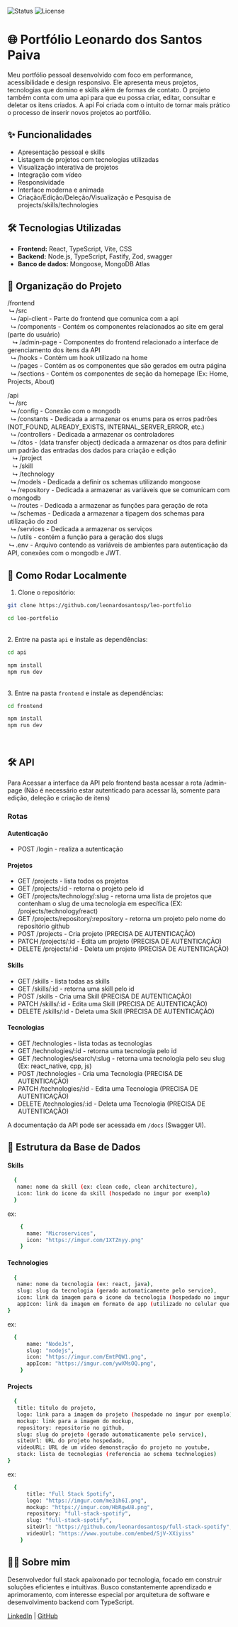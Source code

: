 ![Status](https://img.shields.io/badge/status-completo-green)
![License](https://img.shields.io/badge/license-MIT-blue)

# 🌐 Portfólio Leonardo dos Santos Paiva

Meu portfólio pessoal desenvolvido com foco em performance, acessibilidade e design responsivo. Ele apresenta meus projetos, tecnologias que domino e skills além de formas de contato.
O projeto também conta com uma api para que eu possa criar, editar, consultar e deletar os itens criados. A api Foi criada com o intuito de tornar mais prático o processo de inserir novos projetos ao portfólio. 

## ✨ Funcionalidades

- Apresentação pessoal e skills
- Listagem de projetos com tecnologias utilizadas
- Visualização interativa de projetos
- Integração com vídeo
- Responsividade
- Interface moderna e animada
- Criação/Edição/Deleção/Visualização e Pesquisa de projects/skills/technologies

## 🛠️ Tecnologias Utilizadas

- **Frontend:** React, TypeScript, Vite, CSS
- **Backend:** Node.js, TypeScript, Fastify, Zod, swagger
- **Banco de dados:**  Mongoose, MongoDB Atlas

## 📂 Organização do Projeto

  /frontend
  <br>&nbsp;⮡ /src
    <br>&nbsp;&nbsp;⮡ /api-client - Parte do frontend que comunica com a api
    <br>&nbsp;&nbsp;⮡ /components - Contém os componentes relacionados ao site em geral (parte do usuário)
      <br>&nbsp;&nbsp;&nbsp;⮡ /admin-page - Componentes do frontend relacionado a interface de gerenciamento dos itens da API
    <br>&nbsp;&nbsp;⮡ /hooks - Contém um hook utilizado na home
    <br>&nbsp;&nbsp;⮡ /pages - Contém as os componentes que são gerados em outra página
    <br>&nbsp;&nbsp;⮡ /sections - Contém os componentes de seção da homepage (Ex: Home, Projects, About)
  <br>
  
  /api
  <br>&nbsp;⮡ /src
    <br>&nbsp;&nbsp;⮡ /config - Conexão com o mongodb
    <br>&nbsp;&nbsp;⮡ /constants - Dedicada a armazenar os enums para os erros padrões (NOT_FOUND, ALREADY_EXISTS, INTERNAL_SERVER_ERROR, etc.)
    <br>&nbsp;&nbsp;⮡ /controllers - Dedicada a armazenar os controladores
    <br>&nbsp;&nbsp;⮡ /dtos - (data transfer object) dedicada a armazenar os dtos para definir um padrão das entradas dos dados para criação e edição
      <br>&nbsp;&nbsp;&nbsp;⮡ /project
      <br>&nbsp;&nbsp;&nbsp;⮡ /skill
      <br>&nbsp;&nbsp;&nbsp;⮡ /technology
    <br>&nbsp;&nbsp;⮡ /models - Dedicada a definir os schemas utilizando mongoose
    <br>&nbsp;&nbsp;⮡ /repository - Dedicada a armazenar as variáveis que se comunicam com o mongodb
    <br>&nbsp;&nbsp;⮡ /routes - Dedicada a armazenar as funções para geração de rota
    <br>&nbsp;&nbsp;⮡ /schemas - Dedicada a armazenar a tipagem dos schemas para utilização do zod
    <br>&nbsp;&nbsp;⮡ /services - Dedicada a armazenar os serviços
    <br>&nbsp;&nbsp;⮡ /utils - contém a função para a geração dos slugs
  <br>&nbsp;⮡ .env - Arquivo contendo as variáveis de ambientes para autenticação da API, conexões com o mongodb e JWT.

## 🚀 Como Rodar Localmente

1. Clone o repositório:
```bash
git clone https://github.com/leonardosantosp/leo-portfolio
```
```bash
cd leo-portfolio
```
<br>2. Entre na pasta `api` e instale as dependências:
```bash
cd api
```
```bash
npm install
npm run dev
```
<br>3. Entre na pasta `frontend` e instale as dependências:
```bash
cd frontend
```
```bash
npm install
npm run dev
```
<br>

## 🛠️ API

Para Acessar a interface da API pelo frontend basta acessar a rota /admin-page (Não é necessário estar autenticado para acessar lá, somente para edição, deleção e criação de itens)

### Rotas

#### Autenticação

  - POST /login - realiza a autenticação

#### Projetos

  - GET /projects - lista todos os projetos
  - GET /projects/:id - retorna o projeto pelo id
  - GET /projects/technology/:slug - retorna uma lista de projetos que contenham o slug de uma tecnologia em específica (EX: /projects/technology/react)
  - GET /projects/repository/:repository - retorna um projeto pelo nome do repositório github
  - POST /projects - Cria projeto (PRECISA DE AUTENTICAÇÃO)
  - PATCH /projects/:id - Edita um projeto (PRECISA DE AUTENTICAÇÃO)
  - DELETE /projects/:id - Deleta um projeto (PRECISA DE AUTENTICAÇÃO)

#### Skills

  - GET /skills - lista todas as skills
  - GET /skills/:id - retorna uma skill pelo id
  - POST /skills - Cria uma Skill (PRECISA DE AUTENTICAÇÃO)
  - PATCH /skills/:id - Edita uma Skill (PRECISA DE AUTENTICAÇÃO)
  - DELETE /skills/:id - Deleta uma Skill (PRECISA DE AUTENTICAÇÃO)

#### Tecnologias

  - GET /technologies - lista todas as tecnologias
  - GET /technologies/:id - retorna uma tecnologia pelo id
  - GET /technologies/search/:slug - retorna uma tecnologia pelo seu slug (Ex: react_native, cpp, js)
  - POST /technologies - Cria uma Tecnologia (PRECISA DE AUTENTICAÇÃO)
  - PATCH /technologies/:id - Edita uma Tecnologia  (PRECISA DE AUTENTICAÇÃO)
  - DELETE /technologies/:id - Deleta uma Tecnologia  (PRECISA DE AUTENTICAÇÃO)


A documentação da API pode ser acessada em `/docs` (Swagger UI).

## 🧠 Estrutura da Base de Dados

#### Skills

  ```bash
    {
     name: nome da skill (ex: clean code, clean architecture),
     icon: link do icone da skill (hospedado no imgur por exemplo)
    }
  ```

   ex:

```bash
    {
      name: "Microservices",
      icon: "https://imgur.com/IXTZnyy.png"
    }
```

#### Technologies

  ```bash
    {
     name: nome da tecnologia (ex: react, java),
     slug: slug da tecnologia (gerado automaticamente pelo service),
     icon: link da imagem para o icone da tecnologia (hospedado no imgur por exemplo),
     appIcon: link da imagem em formato de app (utilizado no celular que tem na home em que cada "aplicativo" é uma tecnlogia) para o icone da tecnlogia (hospedado no imgur por exemplo),
  }
  ```

ex:

```bash
  {
      name: "NodeJs",
      slug: "nodejs",
      icon: "https://imgur.com/EmtPQW1.png",
      appIcon: "https://imgur.com/ywXMsOQ.png",
    }
```
    

#### Projects

  ```bash
    {
     title: titulo do projeto,
     logo: link para a imagem do projeto (hospedado no imgur por exemplo),
     mockup: link para a imagem do mockup,
     repository: repositorio no github,
     slug: slug do projeto (gerado automaticamente pelo service),
     siteUrl: URL do projeto hospedado,
     videoURL: URL de um vídeo demonstração do projeto no youtube,
     stack: lista de tecnologias (referencia ao schema technologies)
  }
```
ex:

```bash
  {
      title: "Full Stack Spotify",
      logo: "https://imgur.com/me3ih6I.png",
      mockup: "https://imgur.com/HbRgwU8.png",
      repository: "full-stack-spotify",
      slug: "full-stack-spotify",
      siteUrl: "https://github.com/leonardosantosp/full-stack-spotify",
      videoUrl: "https://www.youtube.com/embed/SjV-XXiyiss"
    }
```

    

## 🙋‍♂️ Sobre mim

Desenvolvedor full stack apaixonado por tecnologia, focado em construir soluções eficientes e intuitivas. Busco constantemente aprendizado e aprimoramento, com interesse especial por arquitetura de software e desenvolvimento backend com TypeScript.

[LinkedIn](https://linkedin.com/in/leonardospaiva) | [GitHub](https://github.com/leonardosantosp)
